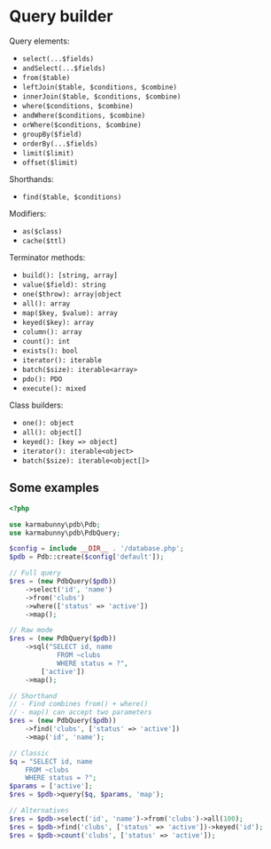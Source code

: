 
# Query builder


Query elements:

- `select(...$fields)`
- `andSelect(...$fields)`
- `from($table)`
- `leftJoin($table, $conditions, $combine)`
- `innerJoin($table, $conditions, $combine)`
- `where($conditions, $combine)`
- `andWhere($conditions, $combine)`
- `orWhere($conditions, $combine)`
- `groupBy($field)`
- `orderBy(...$fields)`
- `limit($limit)`
- `offset($limit)`

Shorthands:

- `find($table, $conditions)`

Modifiers:

- `as($class)`
- `cache($ttl)`

Terminator methods:

- `build(): [string, array]`
- `value($field): string`
- `one($throw): array|object`
- `all(): array`
- `map($key, $value): array`
- `keyed($key): array`
- `column(): array`
- `count(): int`
- `exists(): bool`
- `iterator(): iterable`
- `batch($size): iterable<array>`
- `pdo(): PDO`
- `execute(): mixed`

Class builders:

- `one(): object`
- `all(): object[]`
- `keyed(): [key => object]`
- `iterator(): iterable<object>`
- `batch($size): iterable<object[]>`


## Some examples

```php
<?php

use karmabunny\pdb\Pdb;
use karmabunny\pdb\PdbQuery;

$config = include __DIR__ . '/database.php';
$pdb = Pdb::create($config['default']);

// Full query
$res = (new PdbQuery($pdb))
    ->select('id', 'name')
    ->from('clubs')
    ->where(['status' => 'active'])
    ->map();

// Raw mode
$res = (new PdbQuery($pdb))
    ->sql("SELECT id, name
            FROM ~clubs
            WHERE status = ?",
        ['active'])
    ->map();

// Shorthand
// - Find combines from() + where()
// - map() can accept two parameters
$res = (new PdbQuery($pdb))
    ->find('clubs', ['status' => 'active'])
    ->map('id', 'name');

// Classic
$q = "SELECT id, name
    FROM ~clubs
    WHERE status = ?";
$params = ['active'];
$res = $pdb->query($q, $params, 'map');

// Alternatives
$res = $pdb->select('id', 'name')->from('clubs')->all(100);
$res = $pdb->find('clubs', ['status' => 'active'])->keyed('id');
$res = $pdb->count('clubs', ['status' => 'active']);

```
